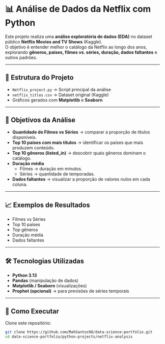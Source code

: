 # 📊 Análise de Dados da Netflix com Python  

Este projeto realiza uma **análise exploratória de dados (EDA)** no dataset público **Netflix Movies and TV Shows** (Kaggle).  
O objetivo é entender melhor o catálogo da Netflix ao longo dos anos, explorando **gêneros, países, filmes vs. séries, duração, dados faltantes** e outros padrões.  

---

## 📂 Estrutura do Projeto  

- `Netflix_project.py` → Script principal da análise  
- `netflix_titles.csv` → Dataset original (Kaggle)  
- Gráficos gerados com **Matplotlib** e **Seaborn**  

---

## 📌 Objetivos da Análise  

- **Quantidade de Filmes vs Séries** → comparar a proporção de títulos disponíveis.  
- **Top 10 países com mais títulos** → identificar os países que mais produzem conteúdo.  
- **Top 10 gêneros (listed_in)** → descobrir quais gêneros dominam o catálogo.  
- **Duração média**  
  - Filmes → duração em minutos.  
  - Séries → quantidade de temporadas.  
- **Dados faltantes** → visualizar a proporção de valores nulos em cada coluna.  

---

## 📈 Exemplos de Resultados  

- Filmes vs Séries  
- Top 10 países  
- Top gêneros  
- Duração média  
- Dados faltantes  

---

## 🛠️ Tecnologias Utilizadas  

- **Python 3.13**  
- **Pandas** (manipulação de dados)  
- **Matplotlib / Seaborn** (visualizações)  
- **Prophet (opcional)** → para previsões de séries temporais  

---

## 🚀 Como Executar  

Clone este repositório:  
```bash
git clone https://github.com/MahSantos98/data-science-portfolio.git
cd data-science-portfolio/python-projects/netflix-analysis
